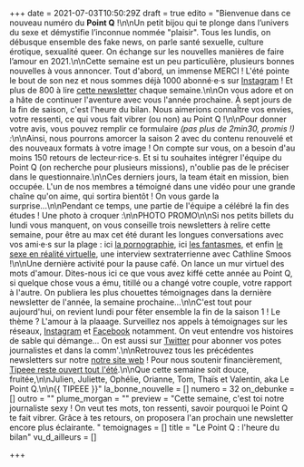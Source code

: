 +++
date = 2021-07-03T10:50:29Z
draft = true
edito = "Bienvenue dans ce nouveau numéro du **Point Q** !\n\nUn petit bijou qui te plonge dans l’univers du sexe et démystifie l’inconnue nommée \"plaisir\". Tous les lundis, on débusque ensemble des fake news, on parle santé sexuelle, culture érotique, sexualité queer. On échange sur les nouvelles manières de faire l’amour en 2021.\n\nCette semaine est un peu particulière, plusieurs bonnes nouvelles à vous annoncer. Tout d'abord, un immense MERCI ! L'été pointe le bout de son nez et nous sommes déjà 1000 abonné·e·s sur [Instagram](https://www.instagram.com/lepoint.q/) ! Et plus de 800 à lire [cette newsletter](https://lepointq.com/newsletters/) chaque semaine.\n\nOn vous adore et on a hâte de continuer l'aventure avec vous l'année prochaine. À sept jours de la fin de saison, c'est l'heure du bilan. Nous aimerions connaÎtre vos envies, votre ressenti, ce qui vous fait vibrer (ou non) au Point Q !\n\nPour donner votre avis, vous pouvez remplir ce formulaire _(pas plus de 2min30, promis !) :_\n\nAinsi, nous pourrons amorcer la saison 2 avec du contenu renouvelé et des nouveaux formats à votre image ! On compte sur vous, on a besoin d'au moins 150 retours de lecteur·rice·s. Et si tu souhaites intégrer l'équipe du Point Q (on recherche pour plusieurs missions), n'oublie pas de le préciser dans le questionnaire.\n\nCes derniers jours, la team était en mission, bien occupée. L'un de nos membres a témoigné dans une vidéo pour une grande chaîne qu'on aime, qui sortira bientôt ! On vous garde la surprise...\n\nPendant ce temps, une partie de l'équipe a célébré la fin des études ! Une photo à croquer :\n\nPHOTO PROMO\n\nSi nos petits billets du lundi vous manquent, on vous conseille trois newsletters à relire cette semaine, pour être au max cet été durant les longues conversations avec vos ami·e·s sur la plage : ici [la pornographie](https://lepointq.com/newsletters/just-porn-it/), ici [les fantasmes](https://lepointq.com/newsletters/au-bout-de-nos-reves/), et enfin [le sexe en réalité virtuelle](https://lepointq.com/articles/21-02/rencontre-avec-cathline-smoos-the-vrsexologist/), une interview sextraterrienne avec Cathline Smoos !\n\nUne dernière activité pour la pause café. On lance un mur virtuel des mots d'amour. Dites-nous ici ce que vous avez kiffé cette année au Point Q, si quelque chose vous a ému, titillé ou a changé votre couple, votre rapport à l'autre. On publiera les plus chouettes témoignages dans la dernière newsletter de l'année, la semaine prochaine...\n\nC'est tout pour aujourd'hui, on revient lundi pour fêter ensemble la fin de la saison 1 ! Le thème ? L'amour à la plaaage. Surveillez nos appels à témoignages sur les réseaux, [Instagram](https://www.instagram.com/lepoint.q/) et [Facebook](https://www.facebook.com/lepointq.news) notamment. On veut entendre vos histoires de sable qui démange... On est aussi sur [Twitter](https://twitter.com/LePointQ) pour abonner vos potes journalistes et dans la comm'.\n\nRetrouvez tous les précédentes newsletters sur notre [notre site web](https://lepointq.com) ! Pour nous soutenir financièrement, [Tipeee reste ouvert tout l'été](https://fr.tipeee.com/le-point-q).\n\nQue cette semaine soit douce, fruitée,\n\nJulien, Juliette, Ophélie, Orianne, Tom, Thaïs et Valentin, aka Le Point Q.\n\n{{ TIPEEE }}"
la_bonne_nouvelle = []
numero = 32
on_debunke = []
outro = ""
plume_morgan = ""
preview = "Cette semaine, c'est toi notre journaliste sexy ! On veut tes mots, ton ressenti, savoir pourquoi le Point Q te fait vibrer. Grâce à tes retours, on proposera l'an prochain une newsletter encore plus éclairante. "
temoignages = []
title = "Le Point Q : l'heure du bilan"
vu_d_ailleurs = []

+++

